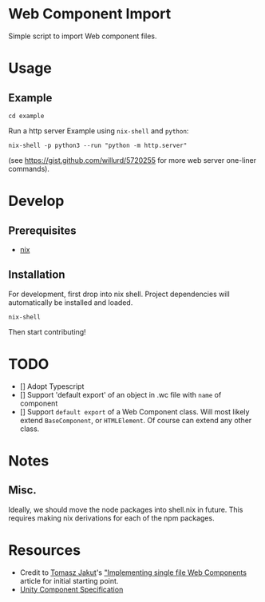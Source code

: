 # Web Component Import
Simple script to import Web component files.

# Usage

## Example

```
cd example
```

Run a http server
Example using `nix-shell` and `python`:

```
nix-shell -p python3 --run "python -m http.server"
```

(see https://gist.github.com/willurd/5720255 for more web server one-liner commands).



# Develop
## Prerequisites
- [nix](https://nixos.org/nix/) 

## Installation
For development, first drop into nix shell.  Project dependencies will automatically be installed and loaded.
```
nix-shell 
```
Then start contributing!

# TODO

- [] Adopt Typescript
- [] Support 'default export' of an object in .wc file with `name` of component
- [] Support `default export` of a Web Component class. Will most likely extend `BaseComponent`, or `HTMLElement`. Of course can extend any other class.

# Notes

## Misc.

Ideally, we should move the node packages into shell.nix in future.
This requires making nix derivations for each of the npm packages.

# Resources

- Credit to [Tomasz Jakut](https://medium.com/@ComandeerPL?source=post_page-----22adeaa0cd17----------------------)'s ["Implementing single file Web Components](https://medium.com/content-uneditable/implementing-single-file-web-components-22adeaa0cd17) article for initial starting point.
- [Unity Component Specification](https://github.com/TheLarkInn/unity-component-specification)
